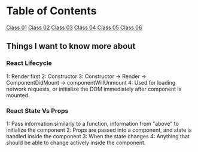 # Table of Contents

[Class 01](class-01.md)
[Class 02](class-02.md)
[Class 03](class-03.md)
[Class 04](class-04.md)
[Class 05](class-05.md)
[Class 06](class-06.md)

## Things I want to know more about

### React Lifecycle

  1: Render first
  2: Constructor
  3: Constructor -> Render -> ComponentDidMount -> componentWillUnmount
  4: Used for loading network requests, or initialize the DOM immediately after component is mounted.

### React State Vs Props

  1: Pass information similarly to a function, information from "above" to initialize the component
  2: Props are passed into a component, and state is handled inside the component
  3: When the state changes
  4: Anything that should be able to change actively inside the component.
  